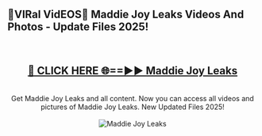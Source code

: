 <h2>🔴VIRal VidEOS🔴 Maddie Joy Leaks Videos And Photos - Update Files 2025!</h2>
<br>
<div align="center">
<h2><a href="https://virallinks.top/Hdb6NB" rel="nofollow">🔴 CLICK HERE 🌐==►► Maddie Joy Leaks</a></h2>
<br>
Get Maddie Joy Leaks and all content. Now you can access all videos and pictures of Maddie Joy Leaks. New Updated Files 2025!
<br>
<br>
<a href="https://virallinks.top/Hdb6NB" rel="nofollow" data-target="animated-image.originalLink"><img src="https://i.imgur.com/dJHk4Zq.gif)" alt="Maddie Joy Leaks" style="max-width: 100%; display: inline-block;" data-target="animated-image.originalImage"></a>
</div>
<br>
